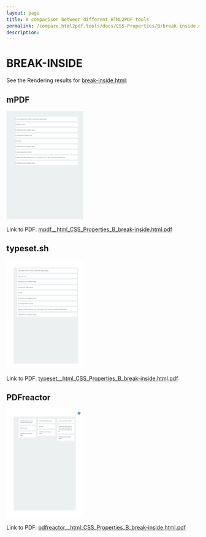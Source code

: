 ```yaml
---
layout: page
title: A comparison between different HTML2PDF tools
permalink: /compare.html2pdf.tools/docs/CSS-Properties/B/break-inside.md
description: 
---
```


# BREAK-INSIDE

See the Rendering results for [break-inside.html](/html/CSS%20Properties/B/break-inside.html):

## mPDF
![](mpdf__html_CSS_Properties_B_break-inside.html.png) 

Link to PDF: [mpdf__html_CSS_Properties_B_break-inside.html.pdf](mpdf__html_CSS_Properties_B_break-inside.html.pdf)

## typeset.sh
![](typeset__html_CSS_Properties_B_break-inside.html.png) 

Link to PDF: [typeset__html_CSS_Properties_B_break-inside.html.pdf](typeset__html_CSS_Properties_B_break-inside.html.pdf)

## PDFreactor
![](pdfreactor__html_CSS_Properties_B_break-inside.html.png) 

Link to PDF: [pdfreactor__html_CSS_Properties_B_break-inside.html.pdf](pdfreactor__html_CSS_Properties_B_break-inside.html.pdf)
